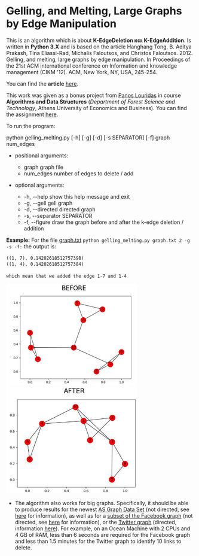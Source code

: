 # Gelling, and Melting, Large Graphs by Edge Manipulation

This is an algorithm which is about **K-EdgeDeletion και K-EdgeAddition**. Is written in **Python 3.X** and is based on the article 
Hanghang Tong, B. Aditya Prakash, Tina Eliassi-Rad, Michalis Faloutsos, and Christos Faloutsos. 2012. Gelling, and melting, large graphs by edge manipulation. In Proceedings of the 21st ACM international conference on Information and knowledge management (CIKM '12). ACM, New York, NY, USA, 245-254.

You can find the **article** [here](http://www.cs.cmu.edu/~christos/PUBLICATIONS/cikm12-netgel.pdf).

This work was given as a bonus project from [Panos Louridas](https://github.com/louridas) in course **Algorithms and Data Structures** (*Department of Forest Science and Technology*, Athens University of Economics and Business).
You can find the assignment [here](http://nbviewer.jupyter.org/github/dmst-algorithms-course/assignment-2017-bonus/blob/master/assignment_2017_bonus.ipynb).

To run the program:

python gelling_melting.py [-h] [-g] [-d] [-s SEPARATOR] [-f] graph num_edges

* positional arguments:
  * graph		graph file
  * num_edges	number of edges to delete / add

* optional arguments:
  * -h, --help			show this help message and exit
  * -g, --gell			gell graph
  * -d, --directed		directed graph
  * -s, --separator		SEPARATOR
  * -f, --figure		draw the graph before and after the k-edge deletion / addition

**Example:** For the file [graph.txt](graph.txt) 
`python gelling_melting.py graph.txt 2 -g -s -f:` the output is:

```
((1, 7), 0.14202618512757398)
((1, 4), 0.14202618512757384)

which mean that we added the edge 1-7 and 1-4

```

<img src="before.JPG" width="350"><img src="after.JPG" width="350">

* The algorithm also works for big graphs. Specifically, it should be able to produce results for the newest [AS Graph Data Set](http://topology.eecs.umich.edu/archive/asgraph_new.tar.gz) (not directed, see [here](http://topology.eecs.umich.edu/data.html) for information), as well as for a [subset of the Facebook graph](https://snap.stanford.edu/data/facebook_combined.txt.gz) (not directed, see [here](https://snap.stanford.edu/data/egonets-Facebook.html) for information), or the [Twitter graph](https://snap.stanford.edu/data/twitter_combined.txt.gz) (directed, information [here](https://snap.stanford.edu/data/egonets-Twitter.html)). For example, on an Ocean Machine with 2 CPUs and 4 GB of RAM, less than 6 seconds are required for the Facebook graph and less than 1.5 minutes for the Twitter graph to identify 10 links to delete.